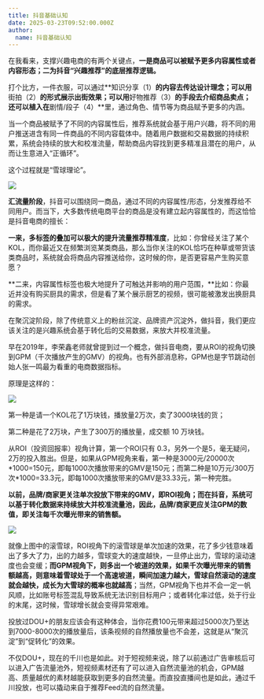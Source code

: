 ```yaml
---
title: 抖音基础认知
date: 2025-03-23T09:52:00.000Z
author:
  name: 抖音基础认知
---
```

在我看来，支撑兴趣电商的有两个关键点，**一是商品可以被赋予更多内容属性或者内容形态；二为抖音“兴趣推荐”的底层推荐逻辑。**

打个比方，一件衣服，可以通过**知识分享（1）**的内容去传达设计理念；可以用**街拍（2）**的形式展示出街效果；可以用**好物推荐（3）**的手段去介绍商品卖点；还可以植入在**剧情/段子（4）**里，通过角色、情节等为商品赋予更多的内涵。

当一个商品被赋予了不同的内容属性后，推荐系统就会基于用户兴趣，将不同的用户推送进含有同一件商品的不同内容载体中。随着用户数据和交易数据的持续积累，系统会持续的放大和校准流量，帮助商品内容找到更多精准且潜在的用户，从而让生意进入“正循环”。

这个过程就是“雪球理论”。

![](https://jks4lzcz64.feishu.cn/space/api/box/stream/download/asynccode/?code=NDM1ZTFkNjY5NWEyNTE5MzQyYjZkYjg5MTE4ZDVmN2RfNDRaeHpSTjdxRFNlWlBPWk05SVgwcDczeWtyb1NFNVNfVG9rZW46U1ptWmI5djNVb0xNNmZ4S3cwcGNNNWZObjE2XzE3NDI2OTQ3Mjk6MTc0MjY5ODMyOV9WNA)

**汇流量阶段**，抖音可以围绕同一商品，通过不同的内容属性/形态，分发推荐给不同用户。而当下，大多数传统电商平台的商品是没有建立起内容属性的，而这恰恰是抖音电商的擅长：

**一来，多标签的叠加可以极大的提升流量推荐精准度**，比如：你曾经关注了某个KOL，而你最近又在频繁浏览某类商品，那么当你关注的KOL恰巧在种草或带货该类商品时，系统就会将商品内容推送给你，这时候的你，是否更容易产生购买意愿？

**二来，内容属性标签也极大地提升了可触达并影响的用户范围，**比如：你最近并没有购买厨具的需求，但是看了某个展示厨艺的视频，很可能被激发出换厨具的需求。

在聚沉淀阶段，除了传统意义上的粉丝沉淀、品牌资产沉淀外，做抖音，我们更应该关注的是兴趣系统会基于转化后的交易数据，来放大并校准流量。

早在2019年，李荣鑫老师就曾提到过一个概念，做抖音电商，要从ROI的视角切换到GPM（千次播放产生的GMV）的视角。也有外部消息称，GPM也是字节跳动创始人张一鸣最为看重的电商数据指标。

原理是这样的：

![](https://jks4lzcz64.feishu.cn/space/api/box/stream/download/asynccode/?code=NmYwMzg3MTZkZDJjZGNlMTBmMTZmMzEzOGVmMzcyOTlfTGJxdmZkZTNBaDVCb0hEdTUyTkY1c0U2TE1kOGVucUxfVG9rZW46SW9SQWJxb201b0laVVh4Nzhwc2NiNjdHbkZkXzE3NDI2OTQ3Mjk6MTc0MjY5ODMyOV9WNA)

第一种是请一个KOL花了1万块钱，播放量2万次，卖了3000块钱的货；

第二种是花了2万块，产生了300万的播放量，成交额 10 万块钱。

从ROI（投资回报率）视角计算，第一个ROI只有 0.3，另外一个是5，毫无疑问，2万的投入胜出。但是，如果从GPM视角来看，第一种是3000元/20000次\*1000=150元，即每1000次播放带来的GMV是150元；而第二种是10万元/300万次\*1000=33.3元，即每1000次播放带来的GMV是33.33元，第一种完胜。

**以前，品牌/商家更关注单次投放下带来的GMV，即ROI视角；而在抖音，系统可以基于转化数据来持续放大并校准流量池，因此，品牌/商家更应关注GPM的数值，即关注每千次曝光带来的销售额。**

![](https://jks4lzcz64.feishu.cn/space/api/box/stream/download/asynccode/?code=NThhODgwZTk1M2ZlOWViNWU3YTFmYzNjOTc0YmY4MzJfWHI1bnRPUjg2THQwSjJHc3lDVTJSTTdWNEI2RWR1UXNfVG9rZW46Q2xGc2JyazJybzBCMmd4dFNMcGN2SGtMbkdwXzE3NDI2OTQ3Mjk6MTc0MjY5ODMyOV9WNA)

就像上图中的滚雪球，ROI视角下的滚雪球是单次加速的效果，花了多少钱意味着出了多大了力，出的力越多，雪球变大的速度越快，一旦停止出力，雪球的滚动速度也会变缓；**而GPM视角下，则多出一个坡道的效果，如果千次曝光带来的销售额越高，则意味着雪球处于一个高速坡道，瞬间加速力越大，雪球自然滚动的速度就会越快，成长为大雪球的概率也就越高**；当然，GPM视角下也并不会一定一帆风顺，比如账号标签混乱导致系统无法识别目标用户；或者转化率过低，处于行业的末尾，这时候，雪球增长就会变得异常艰难。

投放过DOU+的朋友应该会有这种体会，当你花费100元带来超过5000次乃至达到7000-8000次的播放量后，该条视频的自然播放量也不会差，这就是从“聚沉淀”到“促转化”的效果。

不仅DOU+，现在的千川也是如此。对于短视频来说，除了以前通过广告审核后可以进入广告流量池外，短视频素材还有了可以进入自然流量池的机会，GPM越高、质量越优的素材越能获取到更多的自然流量。而直投直播间也是如此，通过千川投放，也可以撬动来自于推荐Feed流的自然流量。